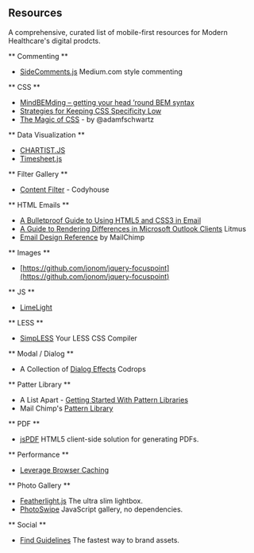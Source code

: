 ## Resources

A comprehensive, curated list of mobile-first resources for Modern Healthcare's digital prodcts.

** Commenting **

- [SideComments.js](http://aroc.github.io/side-comments-demo/) Medium.com style commenting

** CSS **

- [MindBEMding – getting your head ’round BEM syntax](http://csswizardry.com/2013/01/mindbemding-getting-your-head-round-bem-syntax/)
- [Strategies for Keeping CSS Specificity Low](http://css-tricks.com/strategies-keeping-css-specificity-low/)
- [The Magic of CSS](http://adamschwartz.co/magic-of-css/) - by @adamfschwartz

** Data Visualization **

- [CHARTIST.JS](http://gionkunz.github.io/chartist-js/)
- [Timesheet.js](http://semu.github.io/timesheet.js/)

** Filter Gallery **

- [Content Filter](http://codyhouse.co/demo/content-filter/index.html#0) - Codyhouse

** HTML Emails **

- [A Bulletproof Guide to Using HTML5 and CSS3 in Email](https://litmus.com/blog/a-bulletproof-guide-to-using-html5-and-css3-in-email)
- [A Guide to Rendering Differences in Microsoft Outlook Clients](https://litmus.com/blog/a-guide-to-rendering-differences-in-microsoft-outlook-clients) Litmus
- [Email Design Reference](http://templates.mailchimp.com/) by MailChimp

** Images **

- [https://github.com/jonom/jquery-focuspoint](https://github.com/jonom/jquery-focuspoint)

** JS **

- [LimeLight](https://limelight.link/)

** LESS **

- [SimpLESS](http://wearekiss.com/simpless) Your LESS CSS Compiler

** Modal / Dialog **

- A Collection of [Dialog Effects](http://tympanus.net/Development/DialogEffects/) Codrops

** Patter Library **

- A List Apart - [Getting Started With Pattern Libraries](http://alistapart.com/blog/post/getting-started-with-pattern-libraries)
- Mail Chimp's [Pattern Library](http://ux.mailchimp.com/patterns/)

** PDF **

- [jsPDF](https://parall.ax/products/jspdf) HTML5 client-side solution for generating PDFs.

** Performance **

- [Leverage Browser Caching](https://developers.google.com/speed/docs/insights/LeverageBrowserCaching)

** Photo Gallery **

- [Featherlight.js](http://noelboss.github.io/featherlight/) The ultra slim lightbox.
- [PhotoSwipe](http://photoswipe.com/) JavaScript gallery, no dependencies.

** Social **

- [Find Guidelines](http://findguidelin.es/) The fastest way to brand assets.
